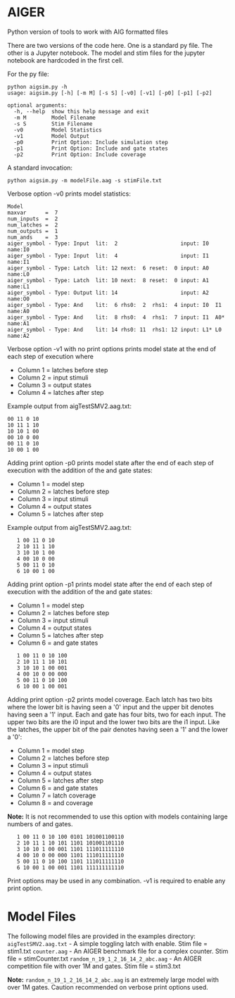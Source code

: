 # AIGER
Python version of tools to work with AIG formatted files<br />


There are two versions of the code here. One is a standard py file. The other is a Jupyter notebook. The model and stim files for the jupyter notebook are hardcoded in the first cell.<br />

For the py file:<br />
```
python aigsim.py -h
usage: aigsim.py [-h] [-m M] [-s S] [-v0] [-v1] [-p0] [-p1] [-p2]

optional arguments:
  -h, --help  show this help message and exit
  -m M        Model Filename
  -s S        Stim Filename
  -v0         Model Statistics
  -v1         Model Output
  -p0         Print Option: Include simulation step
  -p1         Print Option: Include and gate states
  -p2         Print Option: Include coverage
```
A standard invocation:<br />

`python aigsim.py -m modelFile.aag -s stimFile.txt`

Verbose option -v0 prints model statistics:<br />
```
Model
maxvar      =  7
num_inputs  =  2
num_latches =  2
num_outputs =  1
num_ands    =  3
aiger_symbol - Type: Input  lit:  2                    input: I0      name:I0        
aiger_symbol - Type: Input  lit:  4                    input: I1      name:I1        
aiger_symbol - Type: Latch  lit: 12 next:  6 reset:  0 input: A0      name:L0        
aiger_symbol - Type: Latch  lit: 10 next:  8 reset:  0 input: A1      name:L1        
aiger_symbol - Type: Output lit: 14                    input: A2      name:O0        
aiger_symbol - Type: And    lit:  6 rhs0:  2  rhs1:  4 input: I0  I1  name:A0        
aiger_symbol - Type: And    lit:  8 rhs0:  4  rhs1:  7 input: I1  A0* name:A1        
aiger_symbol - Type: And    lit: 14 rhs0: 11  rhs1: 12 input: L1* L0  name:A2        
```
Verbose option -v1 with no print options prints model state at the end of each step of execution where<br />
- Column 1 = latches before step<br />
- Column 2 = input stimuli<br />
- Column 3 = output states<br />
- Column 4 = latches after step<br />

Example output from aigTestSMV2.aag.txt:<br />
```
00 11 0 10 
10 11 1 10 
10 10 1 00 
00 10 0 00 
00 11 0 10 
10 00 1 00  
```

Adding print option -p0 prints model state after the end of each step of execution with the addition of the and gate states:<br />
- Column 1 = model step<br />
- Column 2 = latches before step<br />
- Column 3 = input stimuli<br />
- Column 4 = output states<br />
- Column 5 = latches after step<br />

Example output from aigTestSMV2.aag.txt:<br />
```
   1 00 11 0 10 
   2 10 11 1 10 
   3 10 10 1 00 
   4 00 10 0 00 
   5 00 11 0 10 
   6 10 00 1 00 
```
Adding print option -p1 prints model state after the end of each step of execution with the addition of the and gate states:<br />
- Column 1 = model step<br />
- Column 2 = latches before step<br />
- Column 3 = input stimuli<br />
- Column 4 = output states<br />
- Column 5 = latches after step<br />
- Column 6 = and gate states<br />

```
   1 00 11 0 10 100 
   2 10 11 1 10 101 
   3 10 10 1 00 001 
   4 00 10 0 00 000 
   5 00 11 0 10 100 
   6 10 00 1 00 001 
   ```
 
 Adding print option -p2 prints model coverage. Each latch has two bits where the lower bit is having seen a '0' input and the upper bit denotes having seen a '1' input. Each and gate has four bits, two for each input. The upper two bits are the i0 input and the lower two bits are the i1 input. Like the latches, the upper bit of the pair denotes having seen a '1' and the lower a '0':<br />
- Column 1 = model step<br />
- Column 2 = latches before step<br />
- Column 3 = input stimuli<br />
- Column 4 = output states<br />
- Column 5 = latches after step<br />
- Column 6 = and gate states<br />
- Column 7 = latch coverage<br />
- Column 8 = and coverage<br />

**Note:** It is not recommended to use this option with models containing large numbers of and gates.

```
   1 00 11 0 10 100 0101 101001100110
   2 10 11 1 10 101 1101 101001101110
   3 10 10 1 00 001 1101 111011111110
   4 00 10 0 00 000 1101 111011111110
   5 00 11 0 10 100 1101 111011111110
   6 10 00 1 00 001 1101 111111111110
   ```

Print options may be used in any combination. -v1 is required to enable any print option.

# Model Files
The following model files are provided in the examples directory:
`aigTestSMV2.aag.txt`             - A simple toggling latch with enable. Stim file = stim1.txt
`counter.aag`                     - An AIGER benchmark file for a complex counter. Stim file = stimCounter.txt
`random_n_19_1_2_16_14_2_abc.aag` - An AIGER competition file with over 1M and gates. Stim file = stim3.txt

**Note:** `random_n_19_1_2_16_14_2_abc.aag` is an extremely large model with over 1M gates. Caution recommended on verbose print options used.

